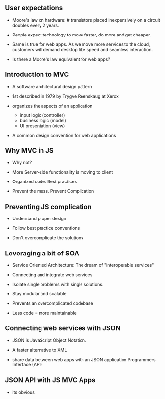 ## User expectations 

- Moore's law on hardware: # transistors placed inexpensively on a circuit doubles every 2 years.

- People expect technology to move faster, do more and get cheaper.   

- Same is true for web apps.  As we move more services to the cloud, customers will demand desktop like speed and seamless interaction.

- Is there a Moore's law equivalent for web apps?


## Introduction to MVC 

- A software architectural design pattern 

- 1st described in 1979 by Trygve Reenskaug at Xerox 

- organizes the aspects of an application
  - input logic (controller)
  - business logic (model)
  - UI presentation (view) 

- A common design convention for web applications


## Why MVC in JS 

- Why not?

- More Server-side functionality is moving to client

- Organized code. Best practices

- Prevent the mess. Prevent Complication 

## Preventing JS complication

- Understand proper design

- Follow best practice conventions

- Don't overcomplicate the solutions

## Leveraging a bit of SOA

- Service Oriented Architecture: The dream of "interoperable services"

- Connecting and integrate web services

- Isolate single problems with single solutions.

- Stay modular and scalable

- Prevents an overcomplicated codebase

- Less code = more maintainable

## Connecting web services with JSON

- JSON is JavaScript Object Notation.

- A faster alternative to XML

- share data between web apps with an JSON application Programmers Interface (API)


## JSON API with JS MVC Apps

- its obvious





